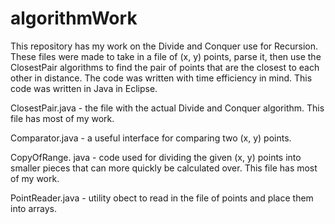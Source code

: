 # algorithmWork

This repository has my work on the Divide and Conquer use for Recursion. 
These files were made to take in a file of (x, y) points, parse it, then use the 
ClosestPair algorithms to find the pair of points that are the closest to each other
in distance. The code was written with time efficiency in mind. 
This code was written in Java in Eclipse.

ClosestPair.java - the file with the actual Divide and Conquer algorithm. This file has most of my work.

Comparator.java - a useful interface for comparing two (x, y) points.

CopyOfRange. java - code used for dividing the given (x, y) points into smaller pieces that can 
  more quickly be calculated over. This file has most of my work.

PointReader.java - utility obect to read in the file of points and place them into arrays.
